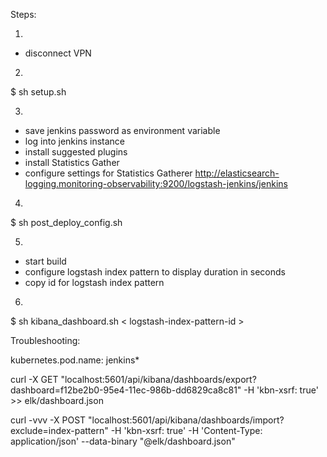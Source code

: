 Steps:

1. 
- disconnect VPN

2.
$ sh setup.sh <playground-id> <user> <pass>

3.
- save jenkins password as environment variable
- log into jenkins instance
- install suggested plugins
- install Statistics Gather
- configure settings for Statistics Gatherer
http://elasticsearch-logging.monitoring-observability:9200/logstash-jenkins/jenkins

4.
$ sh post_deploy_config.sh

5.
- start build
- configure logstash index pattern to display duration in seconds
- copy id for logstash index pattern

6.
$ sh kibana_dashboard.sh < logstash-index-pattern-id >



Troubleshooting:

kubernetes.pod.name: jenkins*

curl -X GET "localhost:5601/api/kibana/dashboards/export?dashboard=f12be2b0-95e4-11ec-986b-dd6829ca8c81" -H 'kbn-xsrf: true' >> elk/dashboard.json

curl -vvv -X POST "localhost:5601/api/kibana/dashboards/import?exclude=index-pattern" -H 'kbn-xsrf: true' -H 'Content-Type: application/json' --data-binary "@elk/dashboard.json"